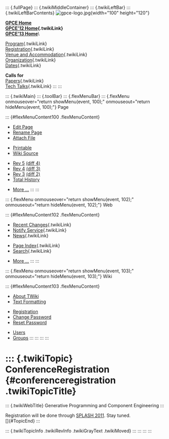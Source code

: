 ::: {.fullPage}
::: {.twikiMiddleContainer}
::: {.twikiLeftBar}
::: {.twikiLeftBarContents}
![gpce-logo.jpg](../pub/GPCE12/WebLeftBar/gpce-logo.jpg){width="100"
height="120"}

**[GPCE Home](http://program-transformation.org/Gpce)**\
**[GPCE\'12 Home](WebHome){.twikiLink}**\
**[GPCE\'13 Home](http://program-transformation.org/GPCE13/WebHome)**\

[Program](ConferenceProgram){.twikiLink}\
[Registration](GpceRegistration){.twikiLink}\
[Venue and Accommodation](VenueAccomodation){.twikiLink}\
[Organization](ConferenceOrganization){.twikiLink}\
[Dates](ImportantDates){.twikiLink}

**Calls for**\
[Papers](CallForPapers){.twikiLink}\
[Tech Talks](CallForTechTalks){.twikiLink}
:::
:::

::: {.twikiMain}
::: {.toolBar}
::: {.flexMenuBar}
::: {.flexMenu onmouseover="return showMenu(event, 100);" onmouseout="return hideMenu(event, 100);"}
Page

::: {#flexMenuContent100 .flexMenuContent}
-   [Edit
    Page](http://www.program-transformation.org/edit/GPCE12/ConferenceRegistration?t=1536828832)
-   [Rename
    Page](http://www.program-transformation.org/rename/GPCE12/ConferenceRegistration)
-   [Attach
    File](http://www.program-transformation.org/attach/GPCE12/ConferenceRegistration)

<!-- -->

-   [Printable](http://www.program-transformation.org/view/GPCE12/ConferenceRegistration?skin=print.pattern)
-   [Wiki
    Source](http://www.program-transformation.org/view/GPCE12/ConferenceRegistration?skin=text&raw=on&contenttype=text/plain)

<!-- -->

-   [Rev
    5](http://www.program-transformation.org/view/GPCE12/ConferenceRegistration?rev=1.5)
    [(diff 4)](http://www.program-transformation.org/rdiff/GPCE12/ConferenceRegistration?rev1=1.5&rev2=1.4)
-   [Rev
    4](http://www.program-transformation.org/view/GPCE12/ConferenceRegistration?rev=1.4)
    [(diff 3)](http://www.program-transformation.org/rdiff/GPCE12/ConferenceRegistration?rev1=1.4&rev2=1.3)
-   [Rev
    3](http://www.program-transformation.org/view/GPCE12/ConferenceRegistration?rev=1.3)
    [(diff 2)](http://www.program-transformation.org/rdiff/GPCE12/ConferenceRegistration?rev1=1.3&rev2=1.2)
-   [Total
    History](http://www.program-transformation.org/rdiff/GPCE12/ConferenceRegistration)

<!-- -->

-   [More
    \...](http://www.program-transformation.org/oops/GPCE12/ConferenceRegistration?template=oopsmore&param1=1.5&param2=1.5)
:::
:::

::: {.flexMenu onmouseover="return showMenu(event, 102);" onmouseout="return hideMenu(event, 102);"}
Web

::: {#flexMenuContent102 .flexMenuContent}
-   [Recent Changes](WebChanges){.twikiLink}
-   [Notify Service](WebNotify){.twikiLink}
-   [News](WebNews){.twikiLink}

<!-- -->

-   [Page Index](WebIndex){.twikiLink}
-   [Search](WebSearch){.twikiLink}

<!-- -->

-   [More
    \...](http://www.program-transformation.org/oops/GPCE12/ConferenceRegistration?template=oopsmore&param1=1.5&param2=1.5)
:::
:::

::: {.flexMenu onmouseover="return showMenu(event, 103);" onmouseout="return hideMenu(event, 103);"}
Wiki

::: {#flexMenuContent103 .flexMenuContent}
-   [About
    TWiki](http://www.program-transformation.org/view/TWiki/WebHome)
-   [Text
    Formatting](http://www.program-transformation.org/view/TWiki/TextFormattingRules)

<!-- -->

-   [Registration](http://www.program-transformation.org/view/TWiki/TWikiRegistration)
-   [Change
    Password](http://www.program-transformation.org/view/TWiki/ChangePassword)
-   [Reset
    Password](http://www.program-transformation.org/view/TWiki/ResetPassword)

<!-- -->

-   [Users](http://www.program-transformation.org/view/Main/TWikiUsers)
-   [Groups](http://www.program-transformation.org/view/Main/TWikiGroups)
:::
:::
:::
:::

::: {.twikiTopic}
ConferenceRegistration {#conferenceregistration .twikiTopicTitle}
======================

::: {.twikiWebTitle}
Generative Programming and Component Engineering
:::

Registration will be done through [SPLASH
2011](http://splashcon.org/2011/). Stay tuned.\
[]{#TopicEnd}
:::

::: {.twikiTopicInfo .twikiRevInfo .twikiGrayText .twikiMoved}
:::
:::
:::
:::
